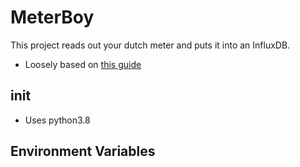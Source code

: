 # MeterBoy

This project reads out your dutch meter and puts it into an InfluxDB.

* Loosely based on [this guide](https://infi.nl/nieuws/hobbyproject-slimme-meterkast-met-raspberry-pi/)


## init

* Uses python3.8


## Environment Variables

